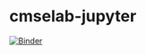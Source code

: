 # cmselab-jupyter

[![Binder](https://mybinder.org/badge_logo.svg)](https://mybinder.org/v2/gh/tpmccauley/cmselab-jupyter/master)
